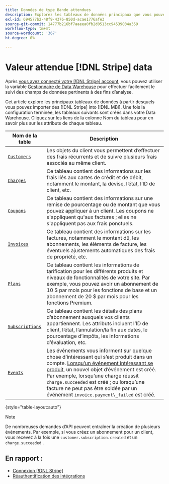```yaml
---
title: Données de type Bande attendues
description: Explorez les tableaux de données principaux que vous pouvez importer de Stripe dans [!DNL MBI].
exl-id: 694577b2-48f9-4376-850d-acae1776afe3
source-git-commit: 14777b216bf7aaeea0fb2d0513cc94539034a359
workflow-type: tm+mt
source-wordcount: '367'
ht-degree: 0%

---
```


# Valeur attendue [!DNL Stripe] data

Après [vous avez connecté votre [!DNL Stripe] account](../integrations/stripe.md), vous pouvez utiliser la variable [Gestionnaire de Data Warehouse](../../../data-analyst/data-warehouse-mgr/tour-dwm.md) pour effectuer facilement le suivi des champs de données pertinents à des fins d’analyse.

Cet article explore les principaux tableaux de données à partir desquels vous pouvez importer des [!DNL Stripe] into [!DNL MBI]. Une fois la configuration terminée, les tableaux suivants sont créés dans votre Data Warehouse. Cliquez sur les liens de la colonne Nom du tableau pour en savoir plus sur les attributs de chaque tableau.

| **Nom de la table** | **Description** |
|-----|-----|
| [`Customers`](https://stripe.com/docs/sources/customers) | Les objets du client vous permettent d’effectuer des frais récurrents et de suivre plusieurs frais associés au même client. |
| [`Charges`](https://stripe.com/docs/payments/payment-intents/migration/charges) | Ce tableau contient des informations sur les frais liés aux cartes de crédit et de débit, notamment le montant, la devise, l’état, l’ID de client, etc. |
| [`Coupons`](https://stripe.com/docs/api/coupons/object) | Ce tableau contient des informations sur une remise de pourcentage ou de montant que vous pouvez appliquer à un client. Les coupons ne s&#39;appliquent qu&#39;aux factures ; elles ne s&#39;appliquent pas aux frais ponctuels. |
| [`Invoices`](https://stripe.com/docs/billing/migration/invoice-states) | Ce tableau contient des informations sur les factures, notamment le montant dû, les abonnements, les éléments de facture, les éventuels ajustements automatiques des frais de propriété, etc. |
| [`Plans`](https://stripe.com/docs/api/plans/object) | Ce tableau contient les informations de tarification pour les différents produits et niveaux de fonctionnalités de votre site. Par exemple, vous pouvez avoir un abonnement de 10 $ par mois pour les fonctions de base et un abonnement de 20 $ par mois pour les fonctions Premium. |
| [`Subscriptions`](https://stripe.com/docs/api/subscriptions/object) | Ce tableau contient les détails des plans d’abonnement auxquels vos clients appartiennent. Les attributs incluent l’ID de client, l’état, l’annulation/la fin aux dates, le pourcentage d’impôts, les informations d’évaluation, etc. |
| [`Events`](https://stripe.com/docs/development/dashboard/events) | Les événements vous informent sur quelque chose d’intéressant qui s’est produit dans un compte. [Lorsqu’un événement intéressant se produit](https://stripe.com/docs/api/events/types), un nouvel objet d’événement est créé. Par exemple, lorsqu’une charge réussit `charge.succeeded` est créé ; ou lorsqu’une facture ne peut pas être soldée par un événement `invoice.payment\_failed` est créé. |

{style="table-layout:auto"}

>[!NOTE]
>
>De nombreuses demandes d’API peuvent entraîner la création de plusieurs événements. Par exemple, si vous créez un abonnement pour un client, vous recevez à la fois une `customer.subscription.created` et un  `charge.succeeded` .

## En rapport :

* [Connexion [!DNL Stripe]](../integrations/stripe.md)
* [Réauthentification des intégrations](https://experienceleague.adobe.com/docs/commerce-knowledge-base/kb/how-to/mbi-reauthenticating-integrations.html?lang=en)
